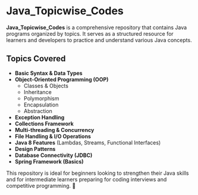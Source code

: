 # Java_Topicwise_Codes  

**Java_Topicwise_Codes** is a comprehensive repository that contains Java programs organized by topics. It serves as a structured resource for learners and developers to practice and understand various Java concepts.  

## Topics Covered  
- **Basic Syntax & Data Types**  
- **Object-Oriented Programming (OOP)**  
  - Classes & Objects  
  - Inheritance  
  - Polymorphism  
  - Encapsulation  
  - Abstraction  
- **Exception Handling**  
- **Collections Framework**  
- **Multi-threading & Concurrency**  
- **File Handling & I/O Operations**  
- **Java 8 Features** (Lambdas, Streams, Functional Interfaces)  
- **Design Patterns**  
- **Database Connectivity (JDBC)**  
- **Spring Framework (Basics)**  

This repository is ideal for beginners looking to strengthen their Java skills and for intermediate learners preparing for coding interviews and competitive programming. 🚀
